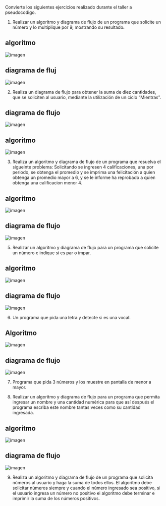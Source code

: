 
Convierte los siguientes ejercicios realizado durante el taller a pseudocodigo.

1. Realizar un algoritmo y diagrama de flujo de un programa que solicite un número y lo multiplique por 9, mostrando su resultado.
 
## algoritmo
![imagen](https://user-images.githubusercontent.com/101213081/160883086-f1b86b39-a194-49ea-a97e-4c1fdc32f460.png)

## diagrama de fluj
![imagen](https://user-images.githubusercontent.com/101213081/160883349-599a0d59-252a-4cb2-b2c1-89b42278d160.png)

2. Realiza un diagrama de flujo para obtener la suma de diez cantidades, que se soliciten al usuario, mediante la utilización de un ciclo “Mientras”. 



## diagrama de flujo 

![imagen](https://user-images.githubusercontent.com/101213081/160904217-abe2f981-38aa-4d2a-bc2c-7b399646539c.png)

 ## algoritmo
 
![imagen](https://user-images.githubusercontent.com/101213081/160904026-895de369-962d-4644-8be9-2da1d80070cd.png)

3. Realiza un algoritmo y diagrama de flujo de un programa que resuelva el sigueinte problema: Solicitando se ingresen 4 calificaciones, una por periodo, se obtenga el promedio y se imprima una felicitación a quien obtenga un promedio mayor a 6, y se le informe ha reprobado a quien obtenga una calificacion menor  4.
## algoritmo
![imagen](https://user-images.githubusercontent.com/101213081/160909553-39517b00-36e7-433c-abb9-d0c223e6eb75.png)
## diagrama de flujo 
![imagen](https://user-images.githubusercontent.com/101213081/160909673-57c84380-7e94-4f14-b5dc-e90230a150dd.png)


5. Realizar un algoritmo y diagrama de flujo para un programa que solicite un número e indique si es par o impar.

## algoritmo
![imagen](https://user-images.githubusercontent.com/101213081/160913289-9b445afa-8e64-42a7-bc2f-5dd5f80251c8.png)
## diagrama de flujo 
![imagen](https://user-images.githubusercontent.com/101213081/160913733-d7e24a89-6f20-42c9-9672-f5acba11ae65.png)




6. Un programa que pida una letra y detecte si es una vocal.
## Algoritmo 
![imagen](https://user-images.githubusercontent.com/101213081/160892922-f053a42c-fee8-4c93-b024-45a159b76c4c.png)
## diagrama de flujo
![imagen](https://user-images.githubusercontent.com/101213081/160893112-b9b1cce9-683f-46c7-90c9-b329d4094431.png)

7. Programa que pida 3 números y los muestre en pantalla de menor a mayor.


8. Realizar un algoritmo y diagrama de flujo para un programa que permita ingresar un nombre y una cantidad numérica para que así después el programa escriba este nombre tantas veces como su cantidad ingresada.
 ## algoritmo
 ![imagen](https://user-images.githubusercontent.com/101213081/160920506-739d3571-80a0-449a-8e4e-df426ffdf01f.png)

## diagrama de flujo
![imagen](https://user-images.githubusercontent.com/101213081/160920888-c5efcac6-742a-4e13-8a38-ff4647c66f6a.png)


9. Realiza un algoritmo y diagrama de flujo de un programa que solicita números al usuario y haga la suma de todos ellos. El algoritmo debe solicitar números siempre y cuando el número ingresado sea positivo, si el usuario ingresa un número no positivo el algoritmo debe terminar e imprimir la suma de los números positivos.
